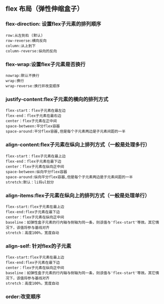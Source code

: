 ## flex 布局（弹性伸缩盒子）

### flex-direction: 设置flex子元素的排列顺序
	row:从左到右 (默认)
	row-reverse:横向反向
	column:从上到下
	column-reverse:纵向的反向

###	flex-wrap:设置flex子元素是否换行
	nowrap:默认不换行
	wrap:换行
	wrap-reverse:换行并改变顺序

###	justify-content:flex子元素的横向的排列方式
	flex-start：flex子元素在最左边
	flex-end：flex子元素在最右边
	center：flex子元素在正中间
	space-between:平分flex容器
	space-around:平分flex容器,但是每个子元素两边是子元素间距的一半

###	align-content:flex子元素在纵向上排列方式（一般是处理多行）
	flex-start：flex子元素在最上边
	flex-end：flex子元素在最下边
	center：flex子元素在纵向正中间
	space-between:纵向平分flex容器
	space-around:纵向平分flex容器,但是每个子元素两边是子元素间距的一半
	stretch:默认：li将ul划分

###	align-items:flex子元素在纵向上的排列方式（一般是处理单行）
	flex-start:flex子元素在最上边
	flex-end:flex子元素在最下边
	center：flex子元素在纵向正中间
	baseline：如弹性盒子元素的行内轴与侧轴为同一条，则该值与'flex-start'等效。其它情况下，该值将参与基线对齐
	stretch：高度100%，宽度自动
 

###  align-self: 针对flex的子元素
	flex-start:flex子元素在最上边
	flex-end:flex子元素在最下边
	center：flex子元素在纵向正中间
	baseline：如弹性盒子元素的行内轴与侧轴为同一条，则该值与'flex-start'等效。其它情况下，该值将参与基线对齐
	stretch：高度100%，宽度自动

###	order:改变顺序